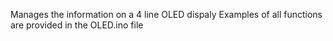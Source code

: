 Manages the information on a 4 line OLED dispaly
 Examples of all functions are provided in the OLED.ino file
